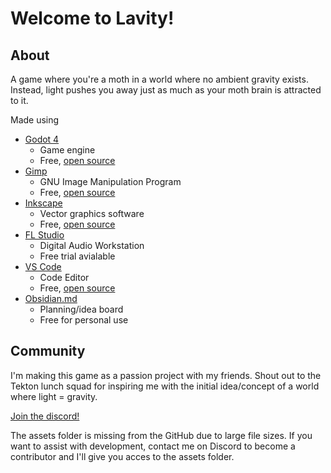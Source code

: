 # Welcome to Lavity!

## About

A game where you're a moth in a world where no ambient gravity exists. Instead, light pushes you away just as much as your moth brain is attracted to it.

Made using
- [Godot 4](https://godotengine.org/)
  - Game engine 
  - Free, [open source](https://github.com/godotengine/godot)
- [Gimp](https://www.gimp.org/)
  - GNU Image Manipulation Program
  - Free, [open source](https://github.com/GNOME/gimp)
- [Inkscape]([https://www.gimp.org/](https://inkscape.org/))
  - Vector graphics software
  - Free, [open source](https://gitlab.com/inkscape/inkscape)
- [FL Studio](https://www.image-line.com/) 
  - Digital Audio Workstation 
  - Free trial avialable
- [VS Code](https://code.visualstudio.com/)
  - Code Editor
  - Free, [open source](https://github.com/microsoft/vscode)
- [Obsidian.md](https://obsidian.md/)
  - Planning/idea board
  - Free for personal use

## Community

I'm making this game as a passion project with my friends. Shout out to the Tekton lunch squad for inspiring me with the initial idea/concept of a world where light = gravity.

[Join the discord!](https://discord.gg/6Z2DKJAw)

The assets folder is missing from the GitHub due to large file sizes. If you want to assist with development, contact me on Discord to become a contributor and I'll give you acces to the assets folder.
